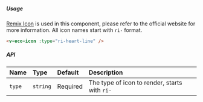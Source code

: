 ##### Usage

[Remix Icon](https://remixicon.com/) is used in this component, please refer to the official website for more information. All icon names start with `ri-` format.

```html
<v-eco-icon :type="ri-heart-line" />
```

##### API

| Name   | Type     | Default  | Description                                   |
| :----- | :------- | :------- | :-------------------------------------------- |
| `type` | `string` | Required | The type of icon to render, starts with `ri-` |
